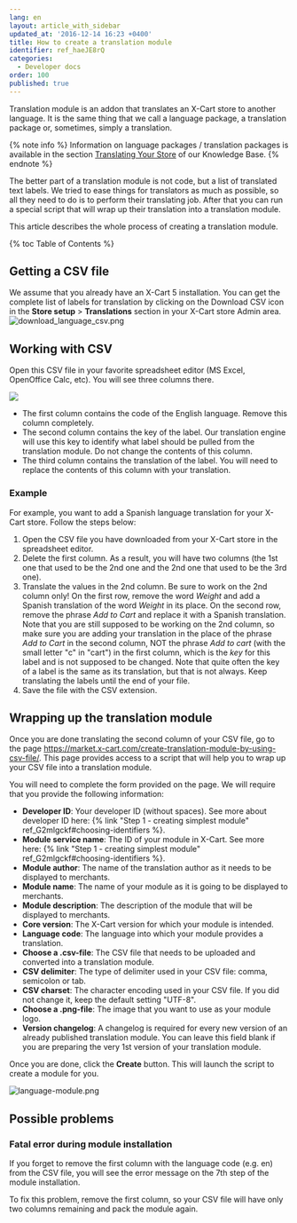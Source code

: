 ```yaml
---
lang: en
layout: article_with_sidebar
updated_at: '2016-12-14 16:23 +0400'
title: How to create a translation module
identifier: ref_haeJE8rQ
categories:
  - Developer docs
order: 100
published: true
---
```


Translation module is an addon that translates an X-Cart store to another language. It is the same thing that we call a language package, a translation package or, sometimes, simply a translation. 

{% note info %} 
Information on language packages / translation packages is available in the section [Translating Your Store](https://kb.x-cart.com/translation_and_localization/translations/index.html "How to create a translation module") of our Knowledge Base.
{% endnote %}

The better part of a translation module is not code, but a list of translated text labels. We tried to ease things for translators as much as possible, so all they need to do is to perform their translating job. After that you can run a special script that will wrap up their translation into a translation module.

This article describes the whole process of creating a translation module.

{% toc Table of Contents %}

## Getting a CSV file

We assume that you already have an X-Cart 5 installation. You can get the complete list of labels for translation by clicking on the Download CSV icon in the **Store setup** > **Translations** section in your X-Cart store Admin area.
![download_language_csv.png]({{site.baseurl}}/attachments/ref_haeJE8rQ/download_language_csv.png)


## Working with CSV

Open this CSV file in your favorite spreadsheet editor (MS Excel, OpenOffice Calc, etc). You will see three columns there.

![]({{site.baseurl}}/attachments/7504191/7602236.png)

*   The first column contains the code of the English language. Remove this column completely.
*   The second column contains the key of the label. Our translation engine will use this key to identify what label should be pulled from the translation module. Do not change the contents of this column.
*   The third column contains the translation of the label. You will need to replace the contents of this column with your translation. 

### Example

For example, you want to add a Spanish language translation for your X-Cart store. Follow the steps below:

1.  Open the CSV file you have downloaded from your X-Cart store in the spreadsheet editor.
2.  Delete the first column. As a result, you will have two columns (the 1st one that used to be the 2nd one and the 2nd one that used to be the 3rd one).
3.  Translate the values in the 2nd column. Be sure to work on the 2nd column only!
    On the first row, remove the word _Weight_ and add a Spanish translation of the word _Weight_ in its place.
    On the second row, remove the phrase _Add to Cart_ and replace it with a Spanish translation. Note that you are still supposed to be working on the 2nd column, so make sure you are adding your translation in the place of the phrase _Add to Cart_ in the second column, NOT the phrase _Add to cart_ (with the small letter "c" in "cart") in the first column, which is the _key_ for this label and is not supposed to be changed. Note that quite often the key of a label is the same as its translation, but that is not always.
    Keep translating the labels until the end of your file.
6.  Save the file with the CSV extension.

## Wrapping up the translation module

Once you are done translating the second column of your CSV file, go to the page <https://market.x-cart.com/create-translation-module-by-using-csv-file/>. This page provides access to a script that will help you to wrap up your CSV file into a translation module.

You will need to complete the form provided on the page. We will require that you provide the following information:

*   **Developer ID**: Your developer ID (without spaces). See more about developer ID here: {% link "Step 1 - creating simplest module" ref_G2mlgckf#choosing-identifiers %}.
*   **Module service name**: The ID of your module in X-Cart. See more here: {% link "Step 1 - creating simplest module" ref_G2mlgckf#choosing-identifiers %}.
*   **Module author**: The name of the translation author as it needs to be displayed to merchants.
*   **Module name**: The name of your module as it is going to be displayed to merchants.
*   **Module description**: The description of the module that will be displayed to merchants.
*   **Core version**: The X-Cart version for which your module is intended. 
*   **Language code**: The language into which your module provides a translation.
*   **Choose a .csv-file**: The CSV file that needs to be uploaded and converted into a translation module.
*   **CSV delimiter**: The type of delimiter used in your CSV file: comma, semicolon or tab.
*   **CSV charset**: The character encoding used in your CSV file. If you did not change it, keep the default setting "UTF-8".
*   **Choose a .png-file**: The image that you want to use as your module logo.
*   **Version changelog**: A changelog is required for every new version of an already published translation module. You can leave this field blank if you are preparing the very 1st version of your translation module.

Once you are done, click the **Create** button. This will launch the script to create a module for you.

![language-module.png]({{site.baseurl}}/attachments/ref_haeJE8rQ/language-module.png)

## Possible problems

### Fatal error during module installation
If you forget to remove the first column with the language code (e.g. en) from the CSV file, you will see the error message on the 7th step of the module installation.

To fix this problem, remove the first column, so your CSV file will have only two columns remaining and pack the module again.
